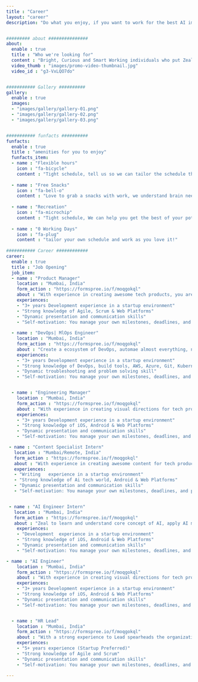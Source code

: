 ```yaml
---
title : "Career"
layout: "career"
description: "Do what you enjoy, if you want to work for the best AI implementation and you think you love learning and implementing new stuff, do join us."


######### about ###############
about:
  enable : true
  title : "Who we're looking for"
  content : "Bright, Curious and Smart Working individuals who put Zeal to learn and fail fast approach."
  video_thumb : "images/promo-video-thumbnail.jpg"
  video_id : "g3-VxLQO7do"


########### Gallery ##########
gallery:
  enable : true
  images:
  - "images/gallery/gallery-01.png"
  - "images/gallery/gallery-02.png"
  - "images/gallery/gallery-03.png"


########### funfacts ##########
funfacts:
  enable : true
  title : "amenities for you to enjoy"
  funfacts_item:
  - name : "Flexible hours"
    icon : "fa-bicycle"
    content : "Tight schedule, tell us so we can tailor the schedule that fits your needs."
    
  - name : "Free Snacks"
    icon : "fa-bell-o"
    content : "Love to grab a snacks with work, we understand brain needs food :D."
    
  - name : "Recreation"
    icon : "fa-microchip"
    content : "Tight schedule, We can help you get the best of your potential"
    
  - name : "0 Working Days"
    icon : "fa-plug"
    content : "tailor your own schedule and work as you love it!"
    
########### Career ############
career:
  enable : true
  title : "Job Opening"
  job_item:
  - name : "Product Manager"
    location : "Mumbai, India"
    form_action : "https://formspree.io/f/moqgokql"
    about : "With experience in creating awesome tech products, you are able to set the standard and lead product management along the way. You are not only able to execute successful sprints yourself but communicate those concepts to the team and clients."
    experiences:
    - "3+ years Development	experience in a startup environment"
    - "Strong knowledge of Agile, Scrum & Web Platforms"
    - "Dynamic presentation and communication skills"
    - "Self-motivation: You manage your own milestones, deadlines, and priorities"
    
  - name : "DevOps| MlOps Engineer"
    location : "Mumbai, India"
    form_action : "https://formspree.io/f/moqgokql"
    about : "Create a ecosystem of DevOps, automae almost everything, not just CI/CD but all aspect of software development lifecycle, especially AI stack"
    experiences:
    - "3+ years Development	experience in a startup environment"
    - "Strong knowledge of DevOps, build tools, AWS, Azure, Git, Kubernetes etc.."
    - "Dynamic troubleshooting and problem solving skill"
    - "Self-motivation: You manage your own milestones, deadlines, and priorities"


  - name : "Engineering Manager"
    location : "Mumbai, India"
    form_action : "https://formspree.io/f/moqgokql"
    about : "With experience in creating visual directions for tech products, you are able to set the standard and lead designers along the way. You are not only able to execute beautiful user experiences yourself but communicate those concepts to the team and clients."
    experiences:
    - "3+ years Development	experience in a startup environment"
    - "Strong knowledge of iOS, Android & Web Platforms"
    - "Dynamic presentation and communication skills"
    - "Self-motivation: You manage your own milestones, deadlines, and priorities"

 - name : "Content Specialist Intern"
   location : "Mumbai/Remote, India"
   form_action : "https://formspree.io/f/moqgokql"
   about : "With experience in creating awesome content for tech products, you are able to craft the content and have amazing desire to write . You are not only able to execute beautiful user experiences yourself but communicate those concepts to the team and clients."
   experiences:
   - "Writing	experience in a startup environment"
   - "Strong knowledge of Ai tech world, Android & Web Platforms"
   - "Dynamic presentation and communication skills"
   - "Self-motivation: You manage your own milestones, deadlines, and priorities"


 - name : "AI Engineer Intern"
   location : "Mumbai, India"
   form_action : "https://formspree.io/f/moqgokql"
   about : "Zeal to learn and understand core concept of AI, apply AI model to actions"
    experiences:
    - "Development	experience in a startup environment"
    - "Strong knowledge of iOS, Android & Web Platforms"
    - "Dynamic presentation and communication skills"
    - "Self-motivation: You manage your own milestones, deadlines, and priorities"

- name : "AI Engineer"
    location : "Mumbai, India"
    form_action : "https://formspree.io/f/moqgokql"
    about : "With experience in creating visual directions for tech products, you are able to set the standard and lead designers along the way. You are not only able to execute beautiful user experiences yourself but communicate those concepts to the team and clients."
    experiences:
    - "3+ years Development	experience in a startup environment"
    - "Strong knowledge of iOS, Android & Web Platforms"
    - "Dynamic presentation and communication skills"
    - "Self-motivation: You manage your own milestones, deadlines, and priorities"


  - name : "HR Lead"
    location : "Mumbai, India"
    form_action : "https://formspree.io/f/moqgokql"
    about : "With a strong experience to Lead spearheads the organization's human resources strategy, overseeing all aspects of employee recruitment, development, and relations. As lead ensure a positive work environment, manage talent acquisition, and foster a culture of high performance."
    experiences:
    - "5+ years	experience (Startup Preferred)"
    - "Strong knowledge of Agile and Scrum"
    - "Dynamic presentation and communication skills"
    - "Self-motivation: You manage your own milestones, deadlines, and priorities"

---
```

